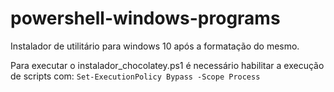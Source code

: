# powershell-windows-programs
Instalador de utilitário para windows 10 após a formatação do mesmo.

Para executar o instalador_chocolatey.ps1 é necessário habilitar a execução de scripts com: ```Set-ExecutionPolicy Bypass -Scope Process``` 